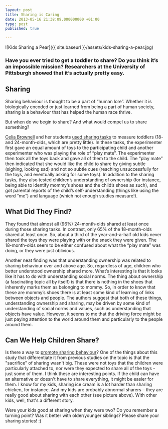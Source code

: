 ```yaml
---
layout: post
title: Sharing is Caring
date: 2013-05-16 21:38:09.000000000 +01:00
type: post
published: true

---
```


![Kids Sharing a Pear]({{ site.baseurl }}/assets/kids-sharing-a-pear.jpg)


### Have you ever tried to get a toddler to share? Do you think it’s an impossible mission? Researchers at the University of Pittsburgh showed that it’s actually pretty easy.

## Sharing

Sharing behaviour is thought to be a part of “human lore”. Whether it is biologically encoded or just learned from being a part of human society, sharing is a behaviour that has helped the human race thrive.

But when do we begin to share? And what would compel us to share something?

[Celia Brownell](http://www.psychology.pitt.edu/people/faculty/faculty.php?fc_id=3) and her students [used sharing tasks](http://onlinelibrary.wiley.com/doi/10.1111/cdev.12009/abstract?dmmsmid=74202&dmmspid=21800946&dmmsuid=1970106) to measure toddlers (18- and 24-month-olds, which are pretty little). In these tasks, the experimenter first gave an equal amount of toys to the participating child and another experimenter who was playing the role of “play mate”. The experimenter then took all the toys back and gave all of them to the child. The “play mate” then indicated that she would like the child to share by giving subtle (sighing, looking sad) and not so subtle cues (reaching unsuccessfully for the toys, and eventually asking for some toys). In addition to the sharing tasks, they also tested children’s understanding of ownership (for instance, being able to identify mommy’s shoes and the child’s shoes as such), and got parental reports of the child’s self-understanding (things like using the word “me”) and language (which not enough studies measure!).

## What Did They Find?

They found that almost all (96%) 24-month-olds shared at least once during those sharing tasks. In contrast, only 65% of the 18-month-olds shared at least once. So, about a third of the year-and-a-half old kids never shared the toys they were playing with or the snack they were given. The 18-month-olds seem to be either confused about what the “play mate” was doing, or they were just oblivious.

Another neat finding was that understanding ownership was related to sharing behaviour over and above age. So, regardless of age, children who better understood ownership shared more. What’s interesting is that it looks like it has to do with understanding social norms. The thing about ownership (a fascinating topic all by itself) is that there is nothing in the shoes that inherently marks them as belonging to mommy. So, in order to know that these are mommy’s shoes there is at least some kind of learning of links between objects and people. The authors suggest that both of these things, understanding ownership and sharing, may be driven by some kind of understanding of social norms and values, such as understanding that objects have value. However, it seems to me that the driving force might be just paying attention to the world around them and particularly to the people around them.

## Can We Help Children Share?

Is there a way to [promote sharing behaviour](http://raisingchildren.net.au/articles/sharing.html)? One of the things about this study that differentiate it from previous studies on the topic is that the "sacrifice" of sharing wasn't big. These were not toys that the children were particularly attached to, nor were they expected to share all of the toys - just some of them. I think these are interesting points. If the child can have an alternative or doesn't have to share everything, it might be easier for them. I know for my kids, sharing ice cream is a lot harder than sharing chicken, for instance. And my kids are probably abnormal sharers – they are really good about sharing with each other (see picture above). With other kids, well, that's a different story.

Were your kids good at sharing when they were two? Do you remember a turning point? Was it better with older/younger siblings? Please share your sharing stories! :)
